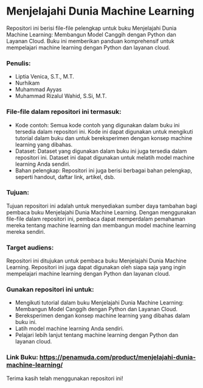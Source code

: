 # Menjelajahi Dunia Machine Learning
Repositori ini berisi file-file pelengkap untuk buku Menjelajahi Dunia Machine Learning: Membangun Model Canggih dengan Python dan Layanan Cloud. Buku ini memberikan panduan komprehensif untuk mempelajari machine learning dengan Python dan layanan cloud.

### Penulis:
- Liptia Venica, S.T., M.T.
- Nurhikam
- Muhammad Ayyas
- Muhammad Rizalul Wahid, S.Si, M.T.

### File-file dalam repositori ini termasuk:
- Kode contoh: Semua kode contoh yang digunakan dalam buku ini tersedia dalam repositori ini. Kode ini dapat digunakan untuk mengikuti tutorial dalam buku dan untuk bereksperimen dengan konsep machine learning yang dibahas.
- Dataset: Dataset yang digunakan dalam buku ini juga tersedia dalam repositori ini. Dataset ini dapat digunakan untuk melatih model machine learning Anda sendiri.
- Bahan pelengkap: Repositori ini juga berisi berbagai bahan pelengkap, seperti handout, daftar link, artikel, dsb.

### Tujuan:
Tujuan repositori ini adalah untuk menyediakan sumber daya tambahan bagi pembaca buku Menjelajahi Dunia Machine Learning. Dengan menggunakan file-file dalam repositori ini, pembaca dapat memperdalam pemahaman mereka tentang machine learning dan membangun model machine learning mereka sendiri.

### Target audiens:
Repositori ini ditujukan untuk pembaca buku Menjelajahi Dunia Machine Learning. Repositori ini juga dapat digunakan oleh siapa saja yang ingin mempelajari machine learning dengan Python dan layanan cloud.

### Gunakan repositori ini untuk:
- Mengikuti tutorial dalam buku Menjelajahi Dunia Machine Learning: Membangun Model Canggih dengan Python dan Layanan Cloud.
- Bereksperimen dengan konsep machine learning yang dibahas dalam buku ini.
- Latih model machine learning Anda sendiri.
- Pelajari lebih lanjut tentang machine learning dengan Python dan layanan cloud.

### Link Buku: https://penamuda.com/product/menjelajahi-dunia-machine-learning/

Terima kasih telah menggunakan repositori ini!
